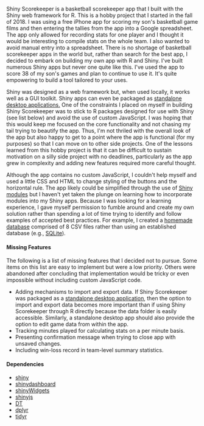 
Shiny Scorekeeper is a basketball scorekeeper app that I built with the Shiny web framework for R. This is a hobby project that I started in the fall of 2018. I was using a free iPhone app for scoring my son's basketball game films and then entering the tallies from the app into a Google spreadsheet. The app only allowed for recording stats for one player and I thought it would be interesting to compile stats on the whole team. I also wanted to avoid manual entry into a spreadsheet. There is no shortage of basketball scorekeeper apps in the world but, rather than search for the best app, I decided to embark on building my own app with R and Shiny. I've built numerous Shiny apps but never one quite like this. I've used the app to score 38 of my son's games and plan to continue to use it. It's quite empowering to build a tool tailored to your uses.

Shiny was designed as a web framework but, when used locally, it works well as a GUI toolkit. Shiny apps can even be packaged as [standalone desktop applications.](https://www.travishinkelman.com/post/dsm2-viz-tool/) One of the constraints I placed on myself in building Shiny Scorekeeper was to stick to R packages designed for use with Shiny (see list below) and avoid the use of custom JavaScript. I was hoping that this would keep me focused on the core functionality and not chasing my tail trying to beautify the app. Thus, I'm not thriled with the overall look of the app but also happy to get to a point where the app is functional (for my purposes) so that I can move on to other side projects. One of the lessons learned from this hobby project is that it can be difficult to sustain motivation on a silly side project with no deadlines, particularly as the app grew in complexity and adding new features required more careful thought.

Although the app contains no custom JavaScript, I couldn't help myself and used a little CSS and HTML to change styling of the buttons and the horizontal rule. The app likely could be simplified through the use of [Shiny modules](https://shiny.rstudio.com/articles/modules.html) but I haven't yet taken the plunge on learning how to incorporate modules into my Shiny apps. Because I was looking for a learning experience, I gave myself permission to fumble around and create my own solution rather than spending a lot of time trying to identify and follow examples of accepted best practices. For example, I created a [homemade database](https://www.travishinkelman.com/post/dt-datatable-crud) comprised of 8 CSV files rather than using an established database (e.g., [SQLite](https://www.sqlite.org/index.html)).

#### Missing Features
The following is a list of missing features that I decided not to pursue. Some items on this list are easy to implement but were a low priority. Others were abandoned after concluding that implementation would be tricky or even impossible without including custom JavaScript code.

* Adding mechanisms to import and export data. If Shiny Scorekeeper was packaged as a [standalone desktop application](https://www.travishinkelman.com/post/dsm2-viz-tool/), then the option to import and export data becomes more important than if using Shiny Scorekeeper through R directly because the data folder is easily accessible. Similarly, a standalone desktop app should also provide the option to edit game data from within the app.
* Tracking minutes played for calculating stats on a per minute basis.
* Presenting confirmation message when trying to close app with unsaved changes.
* Including win-loss record in team-level summary statistics.

#### Dependencies
* [shiny](http://shiny.rstudio.com)
* [shinydashboard](https://rstudio.github.io/shinydashboard/)
* [shinyWidgets](https://dreamrs.github.io/shinyWidgets/index.html)
* [shinyjs](https://deanattali.com/shinyjs/)
* [DT](https://rstudio.github.io/DT/)
* [dplyr](https://dplyr.tidyverse.org)
* [tidyr](https://tidyr.tidyverse.org)

